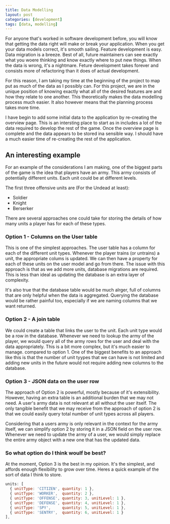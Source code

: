 ```yaml
---
title: Data Modelling
layout: post
categories: [development]
tags: [data, modelling]
---
```

For anyone that's worked in software development before, you will know that
getting the data right will make or break your application. When you get your
data models correct, it's smooth sailing. Feature development is easy. Data
migration is a breeze. Best of all, future maintainers can see exactly what you
woere thinking and know exactly where to put new things. When the data is wrong,
it's a nightmare. Feture development takes forever and consists more of
refactoring than it does of actual development.

For this reason, I am taking my time at the beginning of the project to map put
as much of the data as I possibly can. For this project, we are in the unique
position of knowing exactly what all of the desired features are and how they
relate to one another. This theoretically makes the data modelling process much
easier. It also however means that the planning process takes more time.

I have begin to add some initial data to the application by re-creating the
overview page. This is an intersting place to start as in includes a lot of the
data required to develop the rest of the game. Once the overview page is
complete and the data appears to be stored ina  sensible way. I should have a
much easier time of re-creating the rest of the application.

## An interesting example

For an example of the considerations I am making, one of the biggest parts of
the game is the idea that players have an army. This army consists of
potentially different units. Each unit could be at different levels.

The first three offensive units are (For the Undead at least):

* Soldier
* Knight
* Berserker

There are several approaches one could take for storing the details of how many
units a player has for each of these types.

### Option 1 - Columns on the User table

This is one of the simplest approaches. The user table has a column for each of
the different unit types. Whenever the player trains (or untrains) a unit, the
appropriate colums is updated. We can then have a property for each of these
units on the user model and go from there. The issue with this approach is that
as we add more units, database migrations are required. This is less than ideal
as updating the database is an extra layer of complexity.

It's also true that the database table would be much alrger, full of columns
that are only helpful when the data is aggregated. Querying the database would
be rather painful too, especially if we are naming columns that we want
returned.

### Option 2 - A join table

We could create a table that links the user to the unit. Each unit type would be
a row in the database. Whenever we need to lookup the army of the player, we
would query all of the army rows for the user and deal with the data
appropriately. This is a bit more complex, but it's much easier to manage.
compared to option 1. One of the biggest benefits to an approach like this is
that the number of unit tyypes that we can have is not limited and adding new
units in the future would not require adding new columns to the database.

### Option 3 - JSON data on the user row

The approach of Option 2 is powerful, mostly because of it's extensibility.
However, having an extra table is an additional burden that we may not need.
A user's army data is not relevant at all without the user itself. The only
tangible benefit that we may receive from the approach of option 2 is that we
could easily query total number of unit types across all players.

Considering that a users army is only relevant in the context for the army
itself, we can simplify option 2 by storing it in a JSON field on the user row.
Whenever we need to update the army of a user, we would simply replace the
entire army object with a new one that has the updated data.

### So what option do I think woulf be best?

At the moment, Option 3 is the best in my opinion. It's the simplest, and
affords enough flexibility to grow over time. Heres a quick example of the sort
of data I think to store.

```javascript
units: [
  { unitType: 'CITIZEN', quantity: 1 },
  { unitType: 'WORKER',  quantity: 2 },
  { unitType: 'OFFENSE', quantity: 3, unitLevel: 1 },
  { unitType: 'DEFENSE', quantity: 4, unitLevel: 1 },
  { unitType: 'SPY',     quantity: 5, unitLevel: 1 },
  { unitType: 'SENTRY',  quantity: 6, unitLevel: 1 }
],
```

